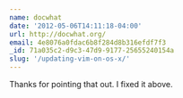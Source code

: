 ```yaml
---
name: docwhat
date: '2012-05-06T14:11:18-04:00'
url: http://docwhat.org/
email: 4e8076a0fdac6b8f284d8b316efdf7f3
_id: 71a035c2-d9c3-47d9-9177-25655240154a
slug: '/updating-vim-on-os-x/'
---
```


Thanks for pointing that out. I fixed it above.
